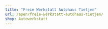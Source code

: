 ```yaml
---
title: "Freie Werkstatt Autohaus Tietjen"
url: /apen/freie-werkstatt-autohaus-tietjen/
shop: Autowerkstatt
---
```

